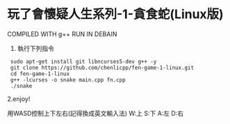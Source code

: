 # 玩了會懷疑人生系列-1-貪食蛇(Linux版)
COMPILED WITH g++ RUN IN DEBAIN

1. 執行下列指令
```
 sudo apt-get install git libncurses5-dev g++ -y
 git clone https://github.com/chenlicpp/fen-game-1-linux.git
 cd fen-game-1-linux
 g++ -lcurses -o snake main.cpp fn.cpp
 ./snake
```
2.enjoy!

用WASD控制上下左右(記得換成英文輸入法) W:上 S:下 A:左 D:右

